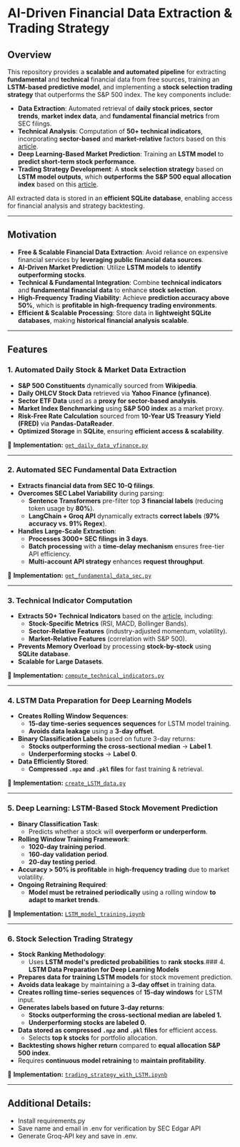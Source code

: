 # AI-Driven Financial Data Extraction & Trading Strategy

## Overview
This repository provides a **scalable and automated pipeline** for extracting **fundamental** and **technical** financial data from free sources, training an **LSTM-based predictive model**, and implementing a **stock selection trading strategy** that outperforms the S&P 500 index. The key components include:

- **Data Extraction**: Automated retrieval of **daily stock prices**, **sector trends**, **market index data**, and **fundamental financial metrics** from SEC filings.
- **Technical Analysis**: Computation of **50+ technical indicators**, incorporating **sector-based** and **market-relative** factors based on this [article](https://www.nature.com/articles/s41598-023-50783-0).
- **Deep Learning-Based Market Prediction**: Training an **LSTM model** to **predict short-term stock performance**.
- **Trading Strategy Development**: A **stock selection strategy** based on **LSTM model outputs**, which **outperforms the S&P 500 equal allocation index** based on this [article](https://www.nature.com/articles/s41598-023-50783-0).

All extracted data is stored in an **efficient SQLite database**, enabling access for financial analysis and strategy backtesting.

---

## Motivation
- **Free & Scalable Financial Data Extraction**: Avoid reliance on expensive financial services by **leveraging public financial data sources**.
- **AI-Driven Market Prediction**: Utilize **LSTM models** to **identify outperforming stocks**.
- **Technical & Fundamental Integration**: Combine **technical indicators** and **fundamental financial data** to enhance **stock selection**.
- **High-Frequency Trading Viability**: Achieve **prediction accuracy above 50%**, which is **profitable in high-frequency trading environments**.
- **Efficient & Scalable Processing**: Store data in **lightweight SQLite databases**, making **historical financial analysis scalable**.

---

## Features

### 1. **Automated Daily Stock & Market Data Extraction**
- **S&P 500 Constituents** dynamically sourced from **Wikipedia**.
- **Daily OHLCV Stock Data** retrieved via **Yahoo Finance (yfinance)**.
- **Sector ETF Data** used as a **proxy for sector-based analysis**.
- **Market Index Benchmarking** using **S&P 500 index** as a market proxy.
- **Risk-Free Rate Calculation** sourced from **10-Year US Treasury Yield (FRED)** via **Pandas-DataReader**.
- **Optimized Storage** in **SQLite**, ensuring **efficient access & scalability**.

📌 **Implementation:** [`get_daily_data_yfinance.py`](data_extraction/get_daily_data_yfinance.py)

---

### 2. **Automated SEC Fundamental Data Extraction**
- **Extracts financial data from SEC 10-Q filings**.
- **Overcomes SEC Label Variability** during parsing:
  - **Sentence Transformers** pre-filter top **3 financial labels** (reducing token usage by **80%**).
  - **LangChain + Groq API** dynamically extracts **correct labels** (**97% accuracy vs. 91% Regex**).
- **Handles Large-Scale Extraction**:
  - **Processes 3000+ SEC filings in 3 days**.
  - **Batch processing** with a **time-delay mechanism** ensures free-tier API efficiency.
  - **Multi-account API strategy** enhances **request throughput**.

📌 **Implementation:** [`get_fundamental_data_sec.py`](data_extraction/get_fundamental_data_sec.py)

---

### 3. **Technical Indicator Computation**
- **Extracts 50+ Technical Indicators** based on the [article](https://www.nature.com/articles/s41598-023-50783-0), including:
  - **Stock-Specific Metrics** (RSI, MACD, Bollinger Bands).
  - **Sector-Relative Features** (industry-adjusted momentum, volatility).
  - **Market-Relative Features** (correlation with S&P 500).
- **Prevents Memory Overload** by processing **stock-by-stock** using **SQLite database**.
- **Scalable for Large Datasets**.

📌 **Implementation:** [`compute_technical_indicators.py`](data_extraction/compute_technical_indicators.py)

---

### 4. **LSTM Data Preparation for Deep Learning Models**
- **Creates Rolling Window Sequences**:
  - **15-day time-series sequences sequences** for LSTM model training.
  - **Avoids data leakage** using a **3-day offset**.
- **Binary Classification Labels** based on future 3-day returns:
  - **Stocks outperforming the cross-sectional median** → **Label 1**.
  - **Underperforming stocks** → **Label 0**.
- **Data Efficiently Stored**:
  - **Compressed `.npz` and `.pkl` files** for fast training & retrieval.

📌 **Implementation:** [`create_LSTM_data.py`](data_extraction/create_LSTM_data.py)

---

### 5. **Deep Learning: LSTM-Based Stock Movement Prediction**
- **Binary Classification Task**:
  - Predicts whether a stock will **overperform or underperform**.
- **Rolling Window Training Framework**:
  - **1020-day training period**.
  - **160-day validation period**.
  - **20-day testing period**.
- **Accuracy > 50% is profitable** in **high-frequency trading** due to market volatility.
- **Ongoing Retraining Required**:
  - **Model must be retrained periodically** using a rolling window **to adapt to market trends**.

📌 **Implementation:** [`LSTM_model_training.ipynb`](ML_trading_strategy/LSTM_model_training.ipynb)

---

### 6. **Stock Selection Trading Strategy**
- **Stock Ranking Methodology**:
  - Uses **LSTM model's predicted probabilities** to **rank stocks**.### 4. **LSTM Data Preparation for Deep Learning Models**
- **Prepares data for training LSTM models** for stock movement prediction.
- **Avoids data leakage** by maintaining a **3-day offset** in training data.
- **Creates rolling time-series sequences** of **15-day windows** for LSTM input.
- **Generates labels based on future 3-day returns**:
  - **Stocks outperforming the cross-sectional median are labeled 1.**
  - **Underperforming stocks are labeled 0.**
- **Data stored as compressed `.npz` and `.pkl` files** for efficient access.
  - Selects **top k stocks** for portfolio allocation.
- **Backtesting shows higher return** compared to **equal allocation S&P 500 index**.
- Requires **continuous model retraining** to **maintain profitability**.

📌 **Implementation:** [`trading_strategy_with_LSTM.ipynb`](ML_trading_strategy/trading_strategy_with_LSTM.ipynb)

---

## Additional Details:
- Install requirements.py
- Save name and email in .env for verification by SEC Edgar API
- Generate Groq-API key and save in .env.

